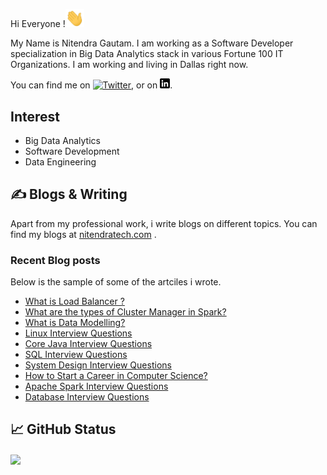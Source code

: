 Hi Everyone !<img src="https://github.com/nitendragautam/nitendragautam/raw/main/wave_gif.gif" width="30px">

My Name is Nitendra Gautam. I am working as a Software Developer specialization in Big Data Analytics stack in various Fortune 100 IT  Organizations. I am working and living in Dallas right now. 

You can find me on [![Twitter][1.2]][1],  or on [![LinkedIn][2.2]][2].

## Interest
* Big Data Analytics
* Software Development
* Data Engineering

## &#x270d; Blogs & Writing

Apart from my professional work, i write blogs on different topics. 
You can find my blogs at [nitendratech.com](https://www.nitendratech.com/) .

### Recent Blog posts

Below is the sample of some of the artciles i wrote.

<!-- BLOG-POST-LIST:START -->
- [What is Load Balancer ?](https://www.nitendratech.com/programming/load-balancer/?utm_source=rss&utm_medium=rss&utm_campaign=load-balancer)
- [What are the types of Cluster Manager in Spark?](https://www.nitendratech.com/spark/cluster-managers-spark/?utm_source=rss&utm_medium=rss&utm_campaign=cluster-managers-spark)
- [What is Data Modelling?](https://www.nitendratech.com/database/data-modelling/?utm_source=rss&utm_medium=rss&utm_campaign=data-modelling)
- [Linux Interview Questions](https://www.nitendratech.com/interview/linux-interview-questions/?utm_source=rss&utm_medium=rss&utm_campaign=linux-interview-questions)
- [Core Java Interview Questions](https://www.nitendratech.com/interview/core-java-interview-question/?utm_source=rss&utm_medium=rss&utm_campaign=core-java-interview-question)
- [SQL Interview Questions](https://www.nitendratech.com/interview/sql-interview-questions/?utm_source=rss&utm_medium=rss&utm_campaign=sql-interview-questions)
- [System Design Interview Questions](https://www.nitendratech.com/interview/system-design-interview-questions/?utm_source=rss&utm_medium=rss&utm_campaign=system-design-interview-questions)
- [How to Start a Career in Computer Science?](https://www.nitendratech.com/programming/career-computer-science/?utm_source=rss&utm_medium=rss&utm_campaign=career-computer-science)
- [Apache Spark Interview Questions](https://www.nitendratech.com/interview/apache-spark-interview-questions/?utm_source=rss&utm_medium=rss&utm_campaign=apache-spark-interview-questions)
- [Database Interview Questions](https://www.nitendratech.com/interview/database-interview-questions/?utm_source=rss&utm_medium=rss&utm_campaign=database-interview-questions)
<!-- BLOG-POST-LIST:END -->

## &#x1f4c8; GitHub Status

<a href="https://github.com/nitendragautam/nitendragautam">
  <img align="center" src="https://github-readme-stats.vercel.app/api/top-langs/?username=nitendragautam&hide=java,html,tex&title_color=ffffff&text_color=c9cacc&icon_color=2bbc8a&bg_color=1d1f21&langs_count=3" />
</a>

<!-- links to social media icons -->
<!-- icons without padding -->
[1.2]: http://i.imgur.com/wWzX9uB.png 
[2.2]: https://raw.githubusercontent.com/nitendragautam/nitendragautam/master/linkedin-3-16.png 

<!-- links to your social media accounts -->
[1]: https://twitter.com/nitendra_tech
[2]: https://www.linkedin.com/in/nitendragautam/
